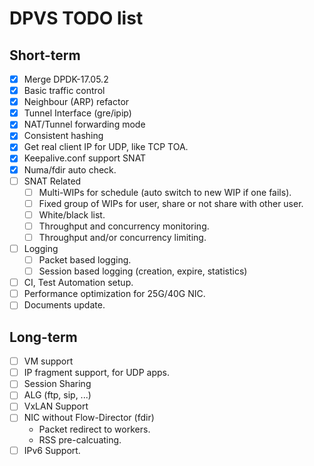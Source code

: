 DPVS TODO list
==============

Short-term
----------

* [x] Merge DPDK-17.05.2
* [x] Basic traffic control
* [x] Neighbour (ARP) refactor
* [x] Tunnel Interface (gre/ipip)
* [x] NAT/Tunnel forwarding mode
* [x] Consistent hashing
* [x] Get real client IP for UDP, like TCP TOA.
* [x] Keepalive.conf support SNAT
* [x] Numa/fdir auto check.
* [ ] SNAT Related
    - [ ] Multi-WIPs for schedule (auto switch to new WIP if one fails).
    - [ ] Fixed group of WIPs for user, share or not share with other user.
    - [ ] White/black list.
    - [ ] Throughput and concurrency monitoring.
    - [ ] Throughput and/or concurrency limiting.
* [ ] Logging
    - [ ] Packet based logging.
    - [ ] Session based logging (creation, expire, statistics)
* [ ] CI, Test Automation setup.
* [ ] Performance optimization for 25G/40G NIC.
* [ ] Documents update.

Long-term
---------

* [ ] VM support
* [ ] IP fragment support, for UDP apps.
* [ ] Session Sharing
* [ ] ALG (ftp, sip, ...)
* [ ] VxLAN Support
* [ ] NIC without Flow-Director (fdir)
  - Packet redirect to workers.
  - RSS pre-calcuating.
* [ ] IPv6 Support.
